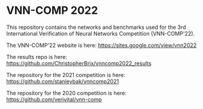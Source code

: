 # VNN-COMP 2022

This repository contains the networks and benchmarks used for the 3rd International Verification of Neural Networks Competition (VNN-COMP'22).

The VNN-COMP'22 website is here: https://sites.google.com/view/vnn2022

The results repo is here: https://github.com/ChristopherBrix/vnncomp2022_results

The repository for the 2021 competition is here: https://github.com/stanleybak/vnncomp2021

The repository for the 2020 competition is here: https://github.com/verivital/vnn-comp
